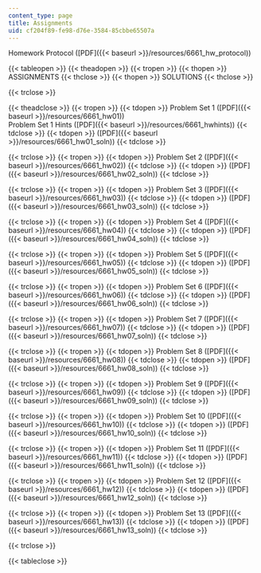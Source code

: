 ```yaml
---
content_type: page
title: Assignments
uid: cf204f89-fe98-d76e-3584-85cbbe65507a
---
```


Homework Protocol ([PDF]({{< baseurl >}}/resources/6661_hw_protocol))

{{< tableopen >}}
{{< theadopen >}}
{{< tropen >}}
{{< thopen >}}
ASSIGNMENTS
{{< thclose >}}
{{< thopen >}}
SOLUTIONS
{{< thclose >}}

{{< trclose >}}

{{< theadclose >}}
{{< tropen >}}
{{< tdopen >}}
Problem Set 1 ([PDF]({{< baseurl >}}/resources/6661_hw01))  
Problem Set 1 Hints ([PDF]({{< baseurl >}}/resources/6661_hwhints))
{{< tdclose >}}
{{< tdopen >}}
([PDF]({{< baseurl >}}/resources/6661_hw01_soln))
{{< tdclose >}}

{{< trclose >}}
{{< tropen >}}
{{< tdopen >}}
Problem Set 2 ([PDF]({{< baseurl >}}/resources/6661_hw02))
{{< tdclose >}}
{{< tdopen >}}
([PDF]({{< baseurl >}}/resources/6661_hw02_soln))
{{< tdclose >}}

{{< trclose >}}
{{< tropen >}}
{{< tdopen >}}
Problem Set 3 ([PDF]({{< baseurl >}}/resources/6661_hw03))
{{< tdclose >}}
{{< tdopen >}}
([PDF]({{< baseurl >}}/resources/6661_hw03_soln))
{{< tdclose >}}

{{< trclose >}}
{{< tropen >}}
{{< tdopen >}}
Problem Set 4 ([PDF]({{< baseurl >}}/resources/6661_hw04))
{{< tdclose >}}
{{< tdopen >}}
([PDF]({{< baseurl >}}/resources/6661_hw04_soln))
{{< tdclose >}}

{{< trclose >}}
{{< tropen >}}
{{< tdopen >}}
Problem Set 5 ([PDF]({{< baseurl >}}/resources/6661_hw05))
{{< tdclose >}}
{{< tdopen >}}
([PDF]({{< baseurl >}}/resources/6661_hw05_soln))
{{< tdclose >}}

{{< trclose >}}
{{< tropen >}}
{{< tdopen >}}
Problem Set 6 ([PDF]({{< baseurl >}}/resources/6661_hw06))
{{< tdclose >}}
{{< tdopen >}}
([PDF]({{< baseurl >}}/resources/6661_hw06_soln))
{{< tdclose >}}

{{< trclose >}}
{{< tropen >}}
{{< tdopen >}}
Problem Set 7 ([PDF]({{< baseurl >}}/resources/6661_hw07))
{{< tdclose >}}
{{< tdopen >}}
([PDF]({{< baseurl >}}/resources/6661_hw07_soln))
{{< tdclose >}}

{{< trclose >}}
{{< tropen >}}
{{< tdopen >}}
Problem Set 8 ([PDF]({{< baseurl >}}/resources/6661_hw08))
{{< tdclose >}}
{{< tdopen >}}
([PDF]({{< baseurl >}}/resources/6661_hw08_soln))
{{< tdclose >}}

{{< trclose >}}
{{< tropen >}}
{{< tdopen >}}
Problem Set 9 ([PDF]({{< baseurl >}}/resources/6661_hw09))
{{< tdclose >}}
{{< tdopen >}}
([PDF]({{< baseurl >}}/resources/6661_hw09_soln))
{{< tdclose >}}

{{< trclose >}}
{{< tropen >}}
{{< tdopen >}}
Problem Set 10 ([PDF]({{< baseurl >}}/resources/6661_hw10))
{{< tdclose >}}
{{< tdopen >}}
([PDF]({{< baseurl >}}/resources/6661_hw10_soln))
{{< tdclose >}}

{{< trclose >}}
{{< tropen >}}
{{< tdopen >}}
Problem Set 11 ([PDF]({{< baseurl >}}/resources/6661_hw11))
{{< tdclose >}}
{{< tdopen >}}
([PDF]({{< baseurl >}}/resources/6661_hw11_soln))
{{< tdclose >}}

{{< trclose >}}
{{< tropen >}}
{{< tdopen >}}
Problem Set 12 ([PDF]({{< baseurl >}}/resources/6661_hw12))
{{< tdclose >}}
{{< tdopen >}}
([PDF]({{< baseurl >}}/resources/6661_hw12_soln))
{{< tdclose >}}

{{< trclose >}}
{{< tropen >}}
{{< tdopen >}}
Problem Set 13 ([PDF]({{< baseurl >}}/resources/6661_hw13))
{{< tdclose >}}
{{< tdopen >}}
([PDF]({{< baseurl >}}/resources/6661_hw13_soln))
{{< tdclose >}}

{{< trclose >}}

{{< tableclose >}}